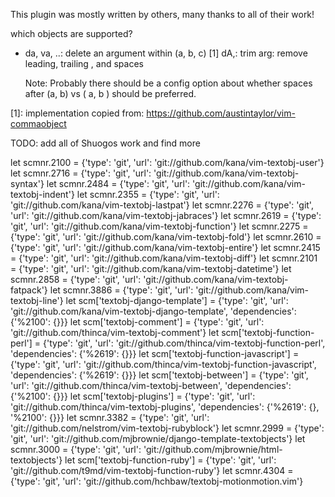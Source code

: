 This plugin was mostly written by others, many thanks to all of their work!

which objects are supported?

- da, va, ..: delete an argument within (a, b, c) [1]
  dA,: trim arg: remove leading, trailing , and spaces

  Note: Probably there should be a config option about whether spaces after 
  (a, b) vs ( a, b ) should be preferred.

[1]:
implementation copied from: https://github.com/austintaylor/vim-commaobject


TODO: add all of Shuogos work and find more


let scmnr.2100 = {'type': 'git', 'url': 'git://github.com/kana/vim-textobj-user'}
let scmnr.2716 = {'type': 'git', 'url': 'git://github.com/kana/vim-textobj-syntax'}
let scmnr.2484 = {'type': 'git', 'url': 'git://github.com/kana/vim-textobj-indent'}
let scmnr.2355 = {'type': 'git', 'url': 'git://github.com/kana/vim-textobj-lastpat'}
let scmnr.2276 = {'type': 'git', 'url': 'git://github.com/kana/vim-textobj-jabraces'}
let scmnr.2619 = {'type': 'git', 'url': 'git://github.com/kana/vim-textobj-function'}
let scmnr.2275 = {'type': 'git', 'url': 'git://github.com/kana/vim-textobj-fold'}
let scmnr.2610 = {'type': 'git', 'url': 'git://github.com/kana/vim-textobj-entire'}
let scmnr.2415 = {'type': 'git', 'url': 'git://github.com/kana/vim-textobj-diff'}
let scmnr.2101 = {'type': 'git', 'url': 'git://github.com/kana/vim-textobj-datetime'}
let scmnr.2858 = {'type': 'git', 'url': 'git://github.com/kana/vim-textobj-fatpack'}
let scmnr.3886 = {'type': 'git', 'url': 'git://github.com/kana/vim-textobj-line'}
let scm['textobj-django-template'] = {'type': 'git', 'url': 'git://github.com/kana/vim-textobj-django-template', 'dependencies': {'%2100': {}}}
let scm['textobj-comment'] = {'type': 'git', 'url': 'git://github.com/thinca/vim-textobj-comment'}
let scm['textobj-function-perl'] = {'type': 'git', 'url': 'git://github.com/thinca/vim-textobj-function-perl', 'dependencies': {'%2619': {}}}
let scm['textobj-function-javascript'] = {'type': 'git', 'url': 'git://github.com/thinca/vim-textobj-function-javascript', 'dependencies': {'%2619': {}}}
let scm['textobj-between'] = {'type': 'git', 'url': 'git://github.com/thinca/vim-textobj-between', 'dependencies': {'%2100': {}}}
let scm['textobj-plugins'] = {'type': 'git', 'url': 'git://github.com/thinca/vim-textobj-plugins', 'dependencies': {'%2619': {}, '%2100': {}}}
let scmnr.3382 = {'type': 'git', 'url': 'git://github.com/nelstrom/vim-textobj-rubyblock'}
let scmnr.2999 = {'type': 'git', 'url': 'git://github.com/mjbrownie/django-template-textobjects'}
let scmnr.3000 = {'type': 'git', 'url': 'git://github.com/mjbrownie/html-textobjects'}
let scm['textobj-function-ruby'] = {'type': 'git', 'url': 'git://github.com/t9md/vim-textobj-function-ruby'}
let scmnr.4304 = {'type': 'git', 'url': 'git://github.com/hchbaw/textobj-motionmotion.vim'}
